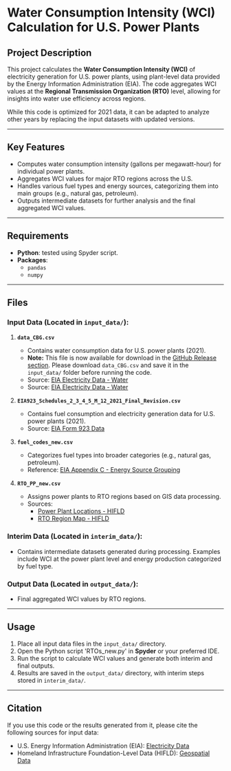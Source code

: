 
# Water Consumption Intensity (WCI) Calculation for U.S. Power Plants

## Project Description  
This project calculates the **Water Consumption Intensity (WCI)** of electricity generation for U.S. power plants, using plant-level data provided by the Energy Information Administration (EIA). The code aggregates WCI values at the **Regional Transmission Organization (RTO)** level, allowing for insights into water use efficiency across regions.  

While this code is optimized for 2021 data, it can be adapted to analyze other years by replacing the input datasets with updated versions.

---

## Key Features  
- Computes water consumption intensity (gallons per megawatt-hour) for individual power plants.  
- Aggregates WCI values for major RTO regions across the U.S.  
- Handles various fuel types and energy sources, categorizing them into main groups (e.g., natural gas, petroleum).  
- Outputs intermediate datasets for further analysis and the final aggregated WCI values.  

---

## Requirements  
- **Python**: tested using Spyder script.  
- **Packages**:  
  - `pandas`  
  - `numpy`  

---

## Files  

### Input Data (Located in `input_data/`):  
1. **`data_CBG.csv`**  
   - Contains water consumption data for U.S. power plants (2021).
   - **Note:** This file is now available for download in the [GitHub Release section](https://github.com/kwest-lab/US-PowerPlant-Water-Consumption-Intensity/releases/tag/inputdatav1.0). Please download `data_CBG.csv` and save it in the `input_data/` folder before running the code.
   - Source: [EIA Electricity Data - Water](https://www.eia.gov/electricity/data/water/)  
   - Source: [EIA Electricity Data - Water](https://www.eia.gov/electricity/data/water/)  

2. **`EIA923_Schedules_2_3_4_5_M_12_2021_Final_Revision.csv`**  
   - Contains fuel consumption and electricity generation data for U.S. power plants (2021).  
   - Source: [EIA Form 923 Data](https://www.eia.gov/electricity/data/eia923/)  

3. **`fuel_codes_new.csv`**  
   - Categorizes fuel types into broader categories (e.g., natural gas, petroleum).  
   - Reference: [EIA Appendix C - Energy Source Grouping](https://www.eia.gov/electricity/monthly/pdf/AppendixC.pdf)  

4. **`RTO_PP_new.csv`**  
   - Assigns power plants to RTO regions based on GIS data processing.  
   - Sources:  
     - [Power Plant Locations - HIFLD](https://hifld-geoplatform.hub.arcgis.com/datasets/9dd630378fcf439999094a56c352670d_0/explore)  
     - [RTO Region Map - HIFLD](https://hifld-geoplatform.hub.arcgis.com/datasets/50f80920d36e435d9a34db2bd0fd3ad8_0/explore?location=35.610876%2C-95.679925%2C4.21)  

### Interim Data (Located in `interim_data/`):  
- Contains intermediate datasets generated during processing. Examples include WCI at the power plant level and energy production categorized by fuel type.

### Output Data (Located in `output_data/`):  
- Final aggregated WCI values by RTO regions.

---

## Usage  

1. Place all input data files in the `input_data/` directory.  
2. Open the Python script 'RTOs_new.py' in **Spyder** or your preferred IDE.  
3. Run the script to calculate WCI values and generate both interim and final outputs.  
4. Results are saved in the `output_data/` directory, with interim steps stored in `interim_data/`.  

---

## Citation  
If you use this code or the results generated from it, please cite the following sources for input data:  
- U.S. Energy Information Administration (EIA): [Electricity Data](https://www.eia.gov/)  
- Homeland Infrastructure Foundation-Level Data (HIFLD): [Geospatial Data](https://hifld-geoplatform.hub.arcgis.com/)  
